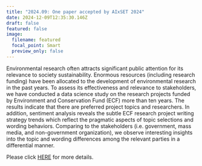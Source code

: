 ```yaml
---
title: "2024.09: One paper accepted by AIxSET 2024"
date: 2024-12-09T12:35:30.146Z
draft: false
featured: false
image:
  filename: featured
  focal_point: Smart
  preview_only: false
---
```

Environmental research often attracts significant public attention for its relevance to society sustainability. Enormous resources (including research funding) have been allocated to the development of environmental research in the past years. To assess its effectiveness and relevance to stakeholders, we have conducted a data science study on the research projects funded by Environment and Conservation Fund (ECF) more than ten years. The results indicate that there are preferred project topics and researchers. In addition, sentiment analysis reveals the subtle ECF research project writing strategy trends which reflect the pragmatic aspects of topic selections and wording behaviors. Comparing to the stakeholders (i.e. government, mass media, and non-government organization), we observe interesting insights into the topic and wording differences among the relevant parties in a differential manner.

Please click [HERE](https://www.zhongyu.site/publication/aixset_2024/) for more details.
